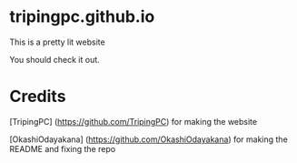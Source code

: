 # tripingpc.github.io

This is a pretty lit website

You should check it out.

# Credits
[TripingPC] (https://github.com/TripingPC) for making the website

[OkashiOdayakana] (https://github.com/OkashiOdayakana) for making the README and fixing the repo
